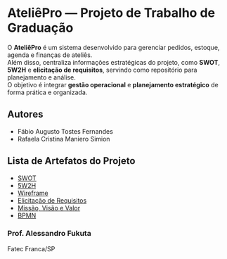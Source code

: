 # AteliêPro — Projeto de Trabalho de Graduação

O **AteliêPro** é um sistema desenvolvido para gerenciar pedidos, estoque, agenda e finanças de ateliês.  
Além disso, centraliza informações estratégicas do projeto, como **SWOT**, **5W2H** e **elicitação de requisitos**, servindo como repositório para planejamento e análise.  
O objetivo é integrar **gestão operacional** e **planejamento estratégico** de forma prática e organizada.

## Autores

- Fábio Augusto Tostes Fernandes
- Rafaela Cristina Maniero Simion

## Lista de Artefatos do Projeto

- [SWOT](artefatos/swot)
- [5W2H](artefatos/5w2h)
- [Wireframe](artefatos/wireframe)
- [Elicitação de Requisitos](artefatos/elicitacao-requisitos)
- [Missão, Visão e Valor](artefatos/missao-visao-valor)
- [BPMN](artefatos/bpmn)

### Prof. Alessandro Fukuta
Fatec Franca/SP
